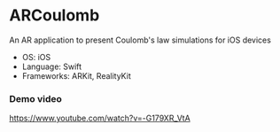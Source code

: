 # ARCoulomb 
An AR application to present Coulomb's law simulations for iOS devices
- OS: iOS
- Language: Swift
- Frameworks: ARKit, RealityKit

### Demo video
https://www.youtube.com/watch?v=-G179XR_VtA
